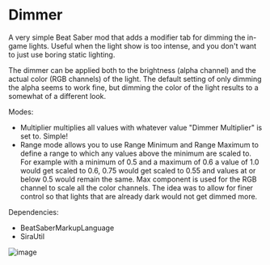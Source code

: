 # Dimmer

A very simple Beat Saber mod that adds a modifier tab for dimming the in-game lights. Useful when the light show is too intense, and you don't want to just use boring static lighting.

The dimmer can be applied both to the brightness (alpha channel) and the actual color (RGB channels) of the light. The default setting of only dimming the alpha seems to work fine, but dimming the color of the light results to a somewhat of a different look.

Modes:
- Multiplier multiplies all values with whatever value "Dimmer Multiplier" is set to. Simple!
- Range mode allows you to use Range Minimum and Range Maximum to define a range to which any values above the minimum are scaled to.
  For example with a minimum of 0.5 and a maximum of 0.6 a value of 1.0 would get scaled to 0.6, 0.75 would get scaled to 0.55 and values at or below 0.5 would remain the same.
  Max component is used for the RGB channel to scale all the color channels. The idea was to allow for finer control so that lights that are already dark would not get dimmed more.

Dependencies:
- BeatSaberMarkupLanguage
- SiraUtil

![image](https://github.com/user-attachments/assets/6fecad57-e652-43c2-a38f-342f2086409f)
